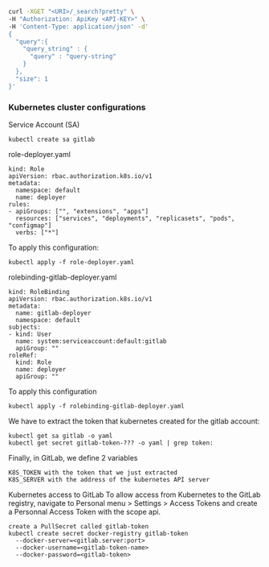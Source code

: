```sh
curl -XGET "<URI>/_search?pretty" \
-H "Authorization: ApiKey <API-KEY>" \
-H 'Content-Type: application/json' -d' 
{
  "query":{
    "query_string" : {
      "query" : "query-string"
    }
  },
  "size": 1
}'
```

### Kubernetes cluster configurations
Service Account (SA)
```
kubectl create sa gitlab
```

role-deployer.yaml
```
kind: Role
apiVersion: rbac.authorization.k8s.io/v1
metadata:
  namespace: default
  name: deployer
rules:
- apiGroups: ["", "extensions", "apps"]
  resources: ["services", "deployments", "replicasets", "pods", "configmap"]
  verbs: ["*"]
```

To apply this configuration:
```
kubectl apply -f role-deployer.yaml
```

rolebinding-gitlab-deployer.yaml
```
kind: RoleBinding
apiVersion: rbac.authorization.k8s.io/v1
metadata:
  name: gitlab-deployer
  namespace: default
subjects:
- kind: User
  name: system:serviceaccount:default:gitlab
  apiGroup: ""
roleRef:
  kind: Role
  name: deployer
  apiGroup: ""
```

To apply this configuration
```
kubectl apply -f rolebinding-gitlab-deployer.yaml
```

We have to extract the token that kubernetes created for the gitlab account:
```
kubectl get sa gitlab -o yaml
kubectl get secret gitlab-token-??? -o yaml | grep token:
```

Finally, in GitLab, we define 2 variables
```
K8S_TOKEN with the token that we just extracted
K8S_SERVER with the address of the kubernetes API server
```

Kubernetes access to GitLab
To allow access from Kubernetes to the GitLab registry, navigate to Personal menu > Settings > Access Tokens and create a Personnal Access Token with the scope api.

```
create a PullSecret called gitlab-token
kubectl create secret docker-registry gitlab-token 
  --docker-server=<gitlab.server:port>
  --docker-username=<gitlab-token-name> 
  --docker-password=<gitlab-token>
```